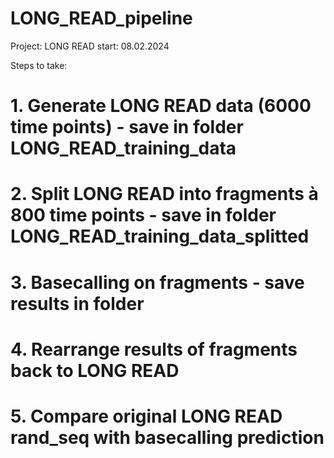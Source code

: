 # LONG_READ_pipeline
Project: LONG READ  start: 08.02.2024

Steps to take:

# 1. Generate LONG READ data (6000 time points) - save in folder LONG_READ_training_data


# 2. Split LONG READ into fragments à 800 time points - save in folder LONG_READ_training_data_splitted


# 3. Basecalling on fragments - save results in folder


# 4. Rearrange results of fragments back to LONG READ


# 5. Compare original LONG READ rand_seq with basecalling prediction
